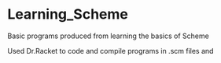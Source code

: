 # Learning_Scheme
Basic programs produced from learning the basics of Scheme

Used Dr.Racket to code and compile programs in .scm files and 
